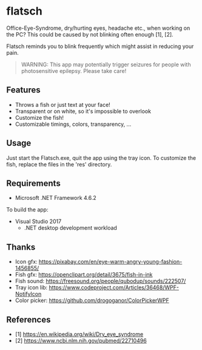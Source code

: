 flatsch
=======

Office-Eye-Syndrome, dry/hurting eyes, headache etc., when working on the PC?
This could be caused by not blinking often enough [1], [2].

Flatsch reminds you to blink frequently which might assist in reducing your pain.

> WARNING: This app may potentially trigger seizures for people with photosensitive epilepsy. Please take care!

Features
--------

* Throws a fish or just text at your face!
* Transparent or on white, so it's impossible to overlook
* Customize the fish!
* Customizable timings, colors, transparency, ...

Usage
-----

Just start the Flatsch.exe, quit the app using the tray icon.
To customize the fish, replace the files in the 'res' directory.

Requirements
------------

* Microsoft .NET Framework 4.6.2

To build the app:

* Visual Studio 2017
  * .NET desktop development workload

Thanks
------

* Icon gfx: https://pixabay.com/en/eye-warm-angry-young-fashion-1456855/
* Fish gfx: https://openclipart.org/detail/3675/fish-in-ink
* Fish sound: https://freesound.org/people/qubodup/sounds/222507/
* Tray icon lib: https://www.codeproject.com/Articles/36468/WPF-NotifyIcon
* Color picker: https://github.com/drogoganor/ColorPickerWPF

References
----------

* [1] https://en.wikipedia.org/wiki/Dry_eye_syndrome
* [2] https://www.ncbi.nlm.nih.gov/pubmed/22710496
